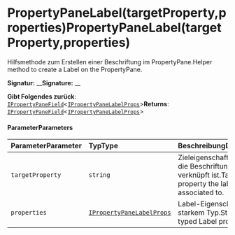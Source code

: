 # <a name="propertypanelabeltargetpropertyproperties"></a><span data-ttu-id="2f2f9-101">PropertyPaneLabel(targetProperty,properties)</span><span class="sxs-lookup"><span data-stu-id="2f2f9-101">PropertyPaneLabel(targetProperty,properties)</span></span>




<span data-ttu-id="2f2f9-102">Hilfsmethode zum Erstellen einer Beschriftung im PropertyPane.</span><span class="sxs-lookup"><span data-stu-id="2f2f9-102">Helper method to create a Label on the PropertyPane.</span></span>

<span data-ttu-id="2f2f9-103">**Signatur:** __</span><span class="sxs-lookup"><span data-stu-id="2f2f9-103">**Signature:** __</span></span>

<span data-ttu-id="2f2f9-104">**Gibt Folgendes zurück**: [`IPropertyPaneField`](../sp-webpart-base/ipropertypanefield.md)<[`IPropertyPaneLabelProps`](../sp-webpart-base/ipropertypanelabelprops.md)></span><span class="sxs-lookup"><span data-stu-id="2f2f9-104">**Returns**: [`IPropertyPaneField`](../sp-webpart-base/ipropertypanefield.md)<[`IPropertyPaneLabelProps`](../sp-webpart-base/ipropertypanelabelprops.md)></span></span>





#### <a name="parameters"></a><span data-ttu-id="2f2f9-105">Parameter</span><span class="sxs-lookup"><span data-stu-id="2f2f9-105">Parameters</span></span>


| <span data-ttu-id="2f2f9-106">Parameter</span><span class="sxs-lookup"><span data-stu-id="2f2f9-106">Parameter</span></span>    | <span data-ttu-id="2f2f9-107">Typ</span><span class="sxs-lookup"><span data-stu-id="2f2f9-107">Type</span></span>    | <span data-ttu-id="2f2f9-108">Beschreibung</span><span class="sxs-lookup"><span data-stu-id="2f2f9-108">Description</span></span> |
|:-------------|:---------------|:------------|
| `targetProperty`    | `string` | <span data-ttu-id="2f2f9-109">Zieleigenschaft, mit der die Beschriftung verknüpft ist.</span><span class="sxs-lookup"><span data-stu-id="2f2f9-109">Target property the label is associated to.</span></span> |
| `properties`    | [`IPropertyPaneLabelProps`](../sp-webpart-base/ipropertypanelabelprops.md) | <span data-ttu-id="2f2f9-110">Label-Eigenschaften mit starkem Typ.</span><span class="sxs-lookup"><span data-stu-id="2f2f9-110">Strongly typed Label properties.</span></span> |


